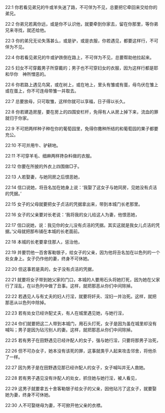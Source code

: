 <a id="1"></a>22:1  你若看见弟兄的牛或羊失迷了路，不可佯为不见，总要把它牵回来交给你的弟兄。  

<a id="2"></a>22:2  你弟兄若离你远，或是你不认识他，就要牵到你家去，留在你那里，等你弟兄来寻找，就还给他。  

<a id="3"></a>22:3  你的弟兄无论失落甚么，或是驴，或是衣服，你若遇见，都要这样行，不可佯为不见。  

<a id="4"></a>22:4  你若看见弟兄的牛或驴跌倒在路上，不可佯为不见，总要帮助他拉起来。  

<a id="5"></a>22:5  妇女不可穿戴男子所穿戴的；男子也不可穿妇女的衣服，因为这样行都是耶和华你　神所憎恶的。  

<a id="6"></a>22:6  你若路上遇见鸟窝，或在树上，或在地上，里头有雏或有蛋，母鸟伏在雏上或在蛋上，你不可连母带雏一并取去。  

<a id="7"></a>22:7  总要放母，只可取雏，这样你就可以享福，日子得以长久。  

<a id="8"></a>22:8  你若建造房屋，要在房上的四围安栏杆，免得有人从房上掉下来，流血的罪就归于你家。  

<a id="9"></a>22:9  不可把两样种子种在你的葡萄园里，免得你撒种所结的和葡萄园的果子都要充公。  

<a id="10"></a>22:10  不可并用牛、驴耕地。  

<a id="11"></a>22:11  不可穿羊毛、细麻两样搀杂料做的衣服。  

<a id="12"></a>22:12  你要在所披的外衣上四围做□子。  

<a id="13"></a>22:13  人若娶妻，与她同房之后恨恶她，  

<a id="14"></a>22:14  信口说她，将丑名加在她身上说：‘我娶了这女子与她同房，见她没有贞洁的凭据。’  

<a id="15"></a>22:15  女子的父母就要把女子贞洁的凭据拿出来，带到本城门长老那里。  

<a id="16"></a>22:16  女子的父亲要对长老说：‘我将我的女儿给这人为妻，他恨恶她，  

<a id="17"></a>22:17  信口说她，说：我见你的女儿没有贞洁的凭据。其实这就是我女儿贞洁的凭据。’父母就把那布铺在本城的长老面前。  

<a id="18"></a>22:18  本城的长老要拿住那人，惩治他，  

<a id="19"></a>22:19  并要罚他一百舍客勒银子，给女子的父亲，因为他将丑名加在以色列的一个处女身上。女子仍作他的妻，终身不可休她。  

<a id="20"></a>22:20  但这事若是真的，女子没有贞洁的凭据，  

<a id="21"></a>22:21  就要将女子带到她父家的门口，本城的人要用石头将她打死，因为她在父家行了淫乱，在以色列中做了丑事。这样，就把那恶从你们中间除掉。  

<a id="22"></a>22:22  若遇见人与有丈夫的妇人行淫，就要将奸夫、淫妇一并治死。这样，就把那恶从以色列中除掉。  

<a id="23"></a>22:23  若有处女已经许配丈夫，有人在城里遇见她，与她行淫，  

<a id="24"></a>22:24  你们就要把这二人带到本城门，用石头打死，女子是因为虽在城里却没有喊叫；男子是因为玷污别人的妻。这样，就把那恶从你们中间除掉。  

<a id="25"></a>22:25  若有男子在田野遇见已经许配人的女子，强与她行淫，只要将那男子治死，  

<a id="26"></a>22:26  但不可办女子，她本没有该死的罪，这事就类乎人起来攻击邻舍，将他杀了一样。  

<a id="27"></a>22:27  因为男子是在田野遇见那已经许配人的女子，女子喊叫并无人救她。  

<a id="28"></a>22:28  若有男子遇见没有许配人的处女，抓住她与她行淫，被人看见，  

<a id="29"></a>22:29  这男子就要拿五十舍客勒银子给女子的父亲，因他玷污了这女子，就要娶她为妻，终身不可休她。  

<a id="30"></a>22:30  人不可娶继母为妻，不可掀开他父亲的衣襟。  

